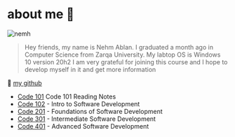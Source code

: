 # about me :hibiscus:

![nemh](https://avatars.githubusercontent.com/u/61909906?v=4)




> Hey friends, my name is Nehm Ablan. I graduated a month ago in Computer Science from Zarqa University.
My labtop OS is Windows 10 version 20h2
I am very grateful for joining this course and I hope to develop myself in it and get more information



 :eyes: [my github](https://github.com/Nemeh998)



 * [Code 101](201.md) Code 101 Reading Notes
* [Code 102](201.md) - Intro to Software Development
* [Code 201](201.md) - Foundations of Software Development
* [Code 301](301.md) - Intermediate Software Development
* [Code 401](401.md) - Advanced Software Development

